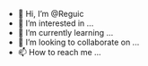 - 👋 Hi, I’m @Reguic
- 👀 I’m interested in ...
- 🌱 I’m currently learning ...
- 💞️ I’m looking to collaborate on ...
- 📫 How to reach me ...

<!---
Reguic/Reguic is a ✨ special ✨ repository because its `README.md` (this file) appears on your GitHub profile.
You can click the Preview link to take a look at your changes.
--->
